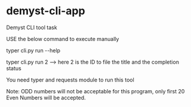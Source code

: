 # demyst-cli-app
Demyst CLI tool task

USE the below command to execute manually

typer cli.py run --help

typer cli.py run 2 --> here 2 is the ID to file the title and the completion status

You need typer and requests module to run this tool

Note: ODD numbers will not be acceptable for this program, only first 20 Even Numbers will be accepted.
